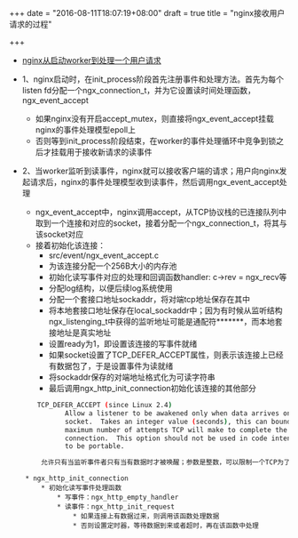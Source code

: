 +++
date = "2016-08-11T18:07:19+08:00"
draft = true
title = "nginx接收用户请求的过程"

+++

* [nginx从启动worker到处理一个用户请求](http://www.voidcn.com/blog/fengmo_q/article/p-2425250.html)

* 1、nginx启动时，在init_process阶段首先注册事件和处理方法。首先为每个listen fd分配一个ngx_connection_t，并为它设置读时间处理函数，ngx_event_accept
	* 如果nginx没有开启accept_mutex，则直接将ngx_event_accept挂载nginx的事件处理模型epoll上
	* 否则等到init_process阶段结束，在worker的事件处理循环中竞争到锁之后才挂载用于接收新请求的读事件

* 2、当worker监听到读事件，nginx就可以接收客户端的请求；用户向nginx发起请求后，nginx的事件处理模型收到读事件，然后调用ngx_event_accept处理
	* ngx_event_accept中，nginx调用accept，从TCP协议栈的已连接队列中取到一个连接和对应的socket，接着分配一个ngx_connection_t，将其与该socket对应
	* 接着初始化该连接：
		* src/event/ngx_event_accept.c
		* 为该连接分配一个256B大小的内存池
		* 初始化读写事件对应的处理和回调函数handler: c->rev = ngx_recv等
		* 分配log结构，以便后续log系统使用
		* 分配一个套接口地址sockaddr，将对端tcp地址保存在其中
		* 将本地套接口地址保存在local_sockaddr中；因为有时候从监听结构ngx_listenging_t中获得的监听地址可能是通配符*******，而本地套接地址是真实地址
		* 设置ready为1，即设置该连接的写事件就绪
		* 如果socket设置了TCP_DEFER_ACCEPT属性，则表示该连接上已经有数据包了，于是设置事件为读就绪
		* 将sockaddr保存的对端地址格式化为可读字符串
		* 最后调用ngx_http_init_connection初始化该连接的其他部分

```bash
       TCP_DEFER_ACCEPT (since Linux 2.4)
              Allow a listener to be awakened only when data arrives on the
              socket.  Takes an integer value (seconds), this can bound the
              maximum number of attempts TCP will make to complete the
              connection.  This option should not be used in code intended
              to be portable.

		允许只有当监听事件者只有当有数据时才被唤醒；参数是整数，可以限制一个TCP为了处理完成一个连接所做的最多尝试次数
```

		* ngx_http_init_connection
			* 初始化读写事件处理函数
				* 写事件：ngx_http_empty_handler
				* 读事件：ngx_http_init_request
					* 如果连接上有数据过来，则调用该函数处理数据
					* 否则设置定时器，等待数据到来或者超时，再在该函数中处理
	
